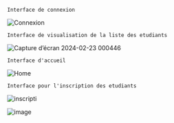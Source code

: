     Interface de connexion
![Connexion](https://github.com/Elo226/Scolarit-/assets/135059151/68fbd511-ed99-4a99-b694-4a571ff7c607)



    Interface de visualisation de la liste des etudiants
![Capture d’écran 2024-02-23 000446](https://github.com/Elo226/Scolarit-/assets/135059151/b4917130-fb4c-4c8c-9e95-ab20c8059da4)



    Interface d'accueil
![Home](https://github.com/Elo226/Scolarit-/assets/135059151/dab282a6-4927-4e7d-8af4-90e301a25f42)



    Interface pour l'inscription des etudiants
![inscripti](https://github.com/Elo226/Scolarit-/assets/135059151/e52877de-4d99-4c37-b957-24e40ae76f4b)

![image](https://github.com/Elo226/Scolarit-/assets/135059151/e3f9fa6d-df05-43d9-b363-fb0dfd121d7a)


